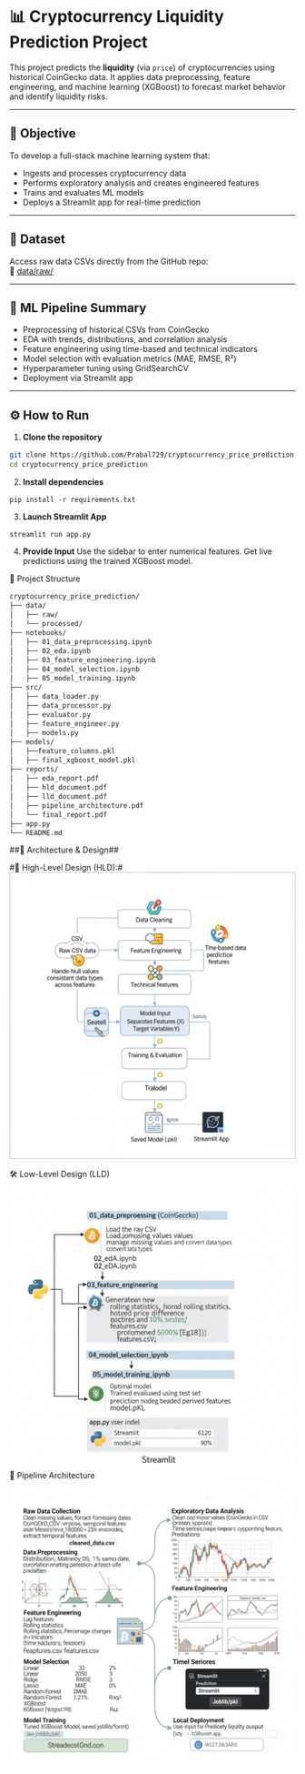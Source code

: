 # 📊 Cryptocurrency Liquidity Prediction Project

This project predicts the **liquidity** (via `price`) of cryptocurrencies using historical CoinGecko data. It applies data preprocessing, feature engineering, and machine learning (XGBoost) to forecast market behavior and identify liquidity risks.

---

## 🚀 Objective

To develop a full-stack machine learning system that:
- Ingests and processes cryptocurrency data
- Performs exploratory analysis and creates engineered features
- Trains and evaluates ML models
- Deploys a Streamlit app for real-time prediction

---

## 🔗 Dataset

Access raw data CSVs directly from the GitHub repo:  
📁 [data/raw/](https://github.com/Prabal729/cryptocurrency_price_prediction/tree/main/data/raw)

---

## 🧠 ML Pipeline Summary

- Preprocessing of historical CSVs from CoinGecko
- EDA with trends, distributions, and correlation analysis
- Feature engineering using time-based and technical indicators
- Model selection with evaluation metrics (MAE, RMSE, R²)
- Hyperparameter tuning using GridSearchCV
- Deployment via Streamlit app

---

## ⚙️ How to Run

1. **Clone the repository**  
```bash
git clone https://github.com/Prabal729/cryptocurrency_price_prediction.git
cd cryptocurrency_price_prediction
```
2. **Install dependencies**
```
pip install -r requirements.txt
```
3. **Launch Streamlit App**
```
streamlit run app.py
```
4. **Provide Input**
Use the sidebar to enter numerical features. Get live predictions using the trained XGBoost model.

📁 Project Structure
```
cryptocurrency_price_prediction/
├── data/
│   ├── raw/
│   └── processed/
├── notebooks/
│   ├── 01_data_preprocessing.ipynb
│   ├── 02_eda.ipynb
│   ├── 03_feature_engineering.ipynb
│   ├── 04_model_selection.ipynb
│   ├── 05_model_training.ipynb
├── src/
│   ├── data_loader.py
│   ├── data_processor.py
│   ├── evaluator.py
│   ├── feature_engineer.py
│   ├── models.py
├── models/
│   ├──feature_columns.pkl
│   ├── final_xgboost_model.pkl
├── reports/
│   ├── eda_report.pdf
│   ├── hld_document.pdf
│   ├── lld_document.pdf
│   ├── pipeline_architecture.pdf
│   └── final_report.pdf
├── app.py
└── README.md

```

##📸 Architecture & Design##

#🧱 High-Level Design (HLD):#
<img src="reports/images/HLD.png" width="750"/>

🛠️ Low-Level Design (LLD)
<img src="reports/images/LLD.png" width="750"/>
🔁 Pipeline Architecture
<img src="reports/images/pip.png" width="750"/>
